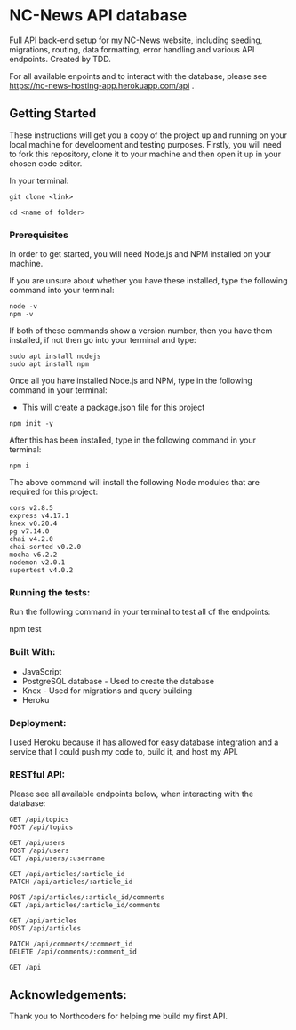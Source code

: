# NC-News API database

Full API back-end setup for my NC-News website, including seeding, migrations, routing, data formatting, error handling and various API endpoints. Created by TDD.

For all available enpoints and to interact with the database, please see https://nc-news-hosting-app.herokuapp.com/api .

## Getting Started

These instructions will get you a copy of the project up and running on your local machine for development and testing purposes.
Firstly, you will need to fork this repository, clone it to your machine and then open it up in your chosen code editor.

In your terminal:

```
git clone <link>

cd <name of folder>
```

### Prerequisites

In order to get started, you will need Node.js and NPM installed on your machine.

If you are unsure about whether you have these installed, type the following command into your terminal:

```
node -v
npm -v
```

If both of these commands show a version number, then you have them installed, if not then go into your terminal and type:

```
sudo apt install nodejs
sudo apt install npm
```

Once all you have installed Node.js and NPM, type in the following command in your terminal:

- This will create a package.json file for this project

```
npm init -y
```

After this has been installed, type in the following command in your terminal:

```
npm i
```

The above command will install the following Node modules that are required for this project:

```
cors v2.8.5
express v4.17.1
knex v0.20.4
pg v7.14.0
chai v4.2.0
chai-sorted v0.2.0
mocha v6.2.2
nodemon v2.0.1
supertest v4.0.2
```

### Running the tests:

Run the following command in your terminal to test all of the endpoints:

npm test

### Built With:

- JavaScript
- PostgreSQL database - Used to create the database
- Knex - Used for migrations and query building
- Heroku

### Deployment:

I used Heroku because it has allowed for easy database integration and a service that I could push my code to, build it, and host my API.

### RESTful API:

Please see all available endpoints below, when interacting with the database:

```
GET /api/topics
POST /api/topics

GET /api/users
POST /api/users
GET /api/users/:username

GET /api/articles/:article_id
PATCH /api/articles/:article_id

POST /api/articles/:article_id/comments
GET /api/articles/:article_id/comments

GET /api/articles
POST /api/articles

PATCH /api/comments/:comment_id
DELETE /api/comments/:comment_id

GET /api
```

## Acknowledgements:

Thank you to Northcoders for helping me build my first API.
